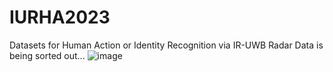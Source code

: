 # IURHA2023
Datasets for Human Action or Identity Recognition via IR-UWB Radar
Data is being sorted out...
![image](https://user-images.githubusercontent.com/126329742/230816502-49a768f2-308c-48ca-8972-c97e32b325b9.png)
